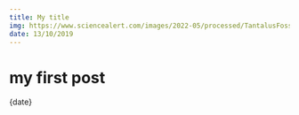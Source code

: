 ```yaml
---
title: My title
img: https://www.sciencealert.com/images/2022-05/processed/TantalusFossaeTrueColour_1024.jpg
date: 13/10/2019
---
```

# my first post

{date}
